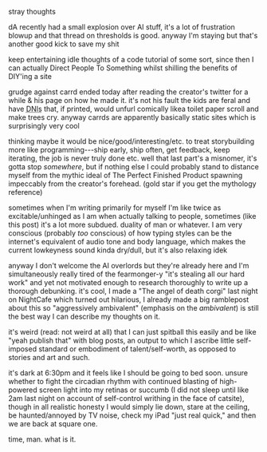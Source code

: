 stray thoughts

dA recently had a small explosion over AI stuff, it's a lot of frustration blowup and that thread on thresholds is good. anyway I'm staying but that's another good kick to save my shit

keep entertaining idle thoughts of a code tutorial of some sort, since then I can actually Direct People To Something whilst shilling the benefits of DIY'ing a site

grudge against carrd ended today after reading the creator's twitter for a while & his page on how he made it. it's not his fault the kids are feral and have <abbr title="do not interact">DNIs</abbr> that, if printed, would unfurl comically likea toilet paper scroll and make trees cry. anyway carrds are apparently basically static sites which is surprisingly very cool

thinking maybe it would be nice/good/interesting/etc. to treat storybuilding more like programming---ship early, ship often, get feedback, keep iterating, the job is never truly done etc. well that last part's a misnomer, it's gotta stop *somewhere*, but if nothing else I could probably stand to distance myself from the mythic ideal of The Perfect Finished Product spawning impeccably from the creator's forehead. (gold star if you get the mythology reference)

sometimes when I'm writing primarily for myself I'm like twice as excitable/unhinged as I am when actually talking to people, sometimes (like this post) it's a lot more subdued. duality of man or whatever. I am very conscious (probably *too* conscious) of how typing styles can be the internet's equivalent of audio tone and body language, which makes the current lowkeyness sound kinda dry/dull, but it's also relaxing idek

anyway I don't welcome the AI overlords but they're already here and I'm simultaneously really tired of the fearmonger-y "it's stealing all our hard work" and yet not motivated enough to research thoroughly to write up a thorough debunking. it's cool, I made a "The angel of death corgi" last night on NightCafe which turned out hilarious, I already made a big ramblepost about this so "aggressively ambivalent" (emphasis on the *ambivalent*) is still the best way I can describe my thoughts on it.

it's weird (read: not weird at all) that I can just spitball this easily and be like "yeah publish that" with blog posts, an output to which I ascribe little self-imposed standard or embodiment of talent/self-worth, as opposed to stories and art and such.

it's dark at 6:30pm and it feels like I should be going to bed soon. unsure whether to fight the circadian rhythm with continued blasting of high-powered screen light into my retinas or succumb (I did not sleep until like 2am last night on account of self-control writhing in the face of catsite), though in all realistic honesty I would simply lie down, stare at the ceiling, be haunted/annoyed by TV noise, check my iPad "just real quick," and then we are back at square one.

time, man. what is it.
